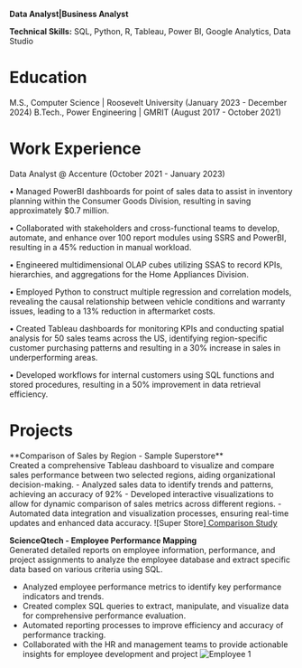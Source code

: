 **Data Analyst|Business Analyst**

**Technical Skills:** SQL, Python, R, Tableau, Power BI, Google Analytics, Data Studio

<h1>Education</h1>

M.S., Computer Science | Roosevelt University (January 2023 - December 2024)
B.Tech., Power Engineering | GMRIT (August 2017 - October 2021)

<h1>Work Experience </h1>
Data Analyst @ Accenture (October 2021 - January 2023)

• Managed PowerBI dashboards for point of sales data to assist in inventory planning within the Consumer Goods Division, resulting in saving approximately $0.7 million.<br />

• Collaborated with stakeholders and cross-functional teams to develop, automate, and enhance over 100 report modules using SSRS and PowerBI, resulting in a 45% reduction in manual workload.<br />

• Engineered multidimensional OLAP cubes utilizing SSAS to record KPIs, hierarchies, and aggregations for the Home Appliances Division.<br />

• Employed Python to construct multiple regression and correlation models, revealing the causal relationship between vehicle conditions and warranty issues, leading to a 13% reduction in aftermarket costs.<br />

• Created Tableau dashboards for monitoring KPIs and conducting spatial analysis for 50 sales teams across the US, identifying region-specific customer purchasing patterns and resulting in a 30% increase in sales in underperforming areas.<br />

• Developed workflows for internal customers using SQL functions and stored procedures, resulting in a 50% improvement in data retrieval efficiency.<br />


<h1>Projects</h1>
**Comparison of Sales by Region - Sample Superstore** <br />
Created a comprehensive Tableau dashboard to visualize and compare sales performance between two selected regions, aiding
organizational decision-making.
- Analyzed sales data to identify trends and patterns, achieving an accuracy of 92%
- Developed interactive visualizations to allow for dynamic comparison of sales metrics across different regions.
- Automated data integration and visualization processes, ensuring real-time updates and enhanced data accuracy.
![Super Store]<a href="https://github.com/user-attachments/assets/7deb1c70-0335-4d9f-b07a-ce603a297e49"> Comparison Study </a>

**ScienceQtech - Employee Performance Mapping** <br />
Generated detailed reports on employee information, performance, and project assignments to analyze the employee database
and extract specific data based on various criteria using SQL.
- Analyzed employee performance metrics to identify key performance indicators and trends.
- Created complex SQL queries to extract, manipulate, and visualize data for comprehensive performance evaluation.
- Automated reporting processes to improve efficiency and accuracy of performance tracking.
- Collaborated with the HR and management teams to provide actionable insights for employee development and project
  ![Employee 1](https://github.com/user-attachments/assets/659e1da9-4323-4844-a5e7-1b08bcf29838)

